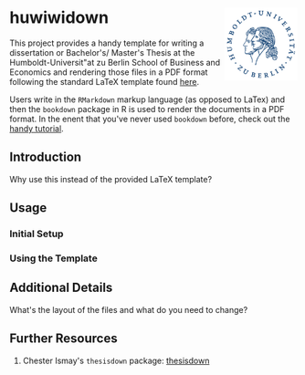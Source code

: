 # huwiwidown <img src="Hu_Logo_small.png" align="right" style="width:128px"/>

This project provides a handy template for writing a dissertation or Bachelor's/
Master's Thesis at the Humboldt-Universit\"at zu Berlin School of Business and
Economics and rendering those files in a PDF format following the standard LaTeX
template found [here](https://www.wiwi.hu-berlin.de/de/professuren/vwl/oe/teaching/theses/latex-thesis-template/view).

Users write in the `RMarkdown` markup language (as opposed to LaTex) and then
the `bookdown` package in R is used to render the documents in a PDF format. In
the enent that you've never used `bookdown` before, check out the [handy
tutorial](https://bookdown.org/yihui/bookdown/).

## Introduction

Why use this instead of the provided LaTeX template?

## Usage

### Initial Setup

### Using the Template

## Additional Details

What's the layout of the files and what do you need to change?

## Further Resources

1. Chester Ismay's `thesisdown` package: [thesisdown](https://github.com/ismayc/thesisdown)
